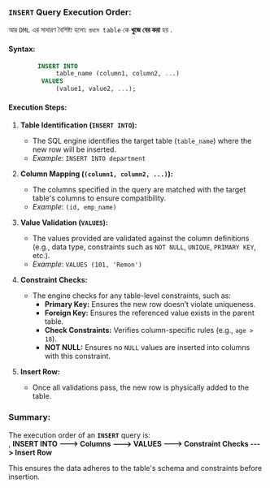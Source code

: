 ### **`INSERT` Query Execution Order:**

আর `DML` এর সাধারণ বৈশিষ্ট্য হলো: `প্রথমে table` কে **খুজে বের করা** হয় .

#### Syntax:
```sql 
		INSERT INTO
			 table_name (column1, column2, ...)
		 VALUES 
			 (value1, value2, ...);
```

#### Execution Steps:

1. **Table Identification (`INSERT INTO`):**
    
    - The SQL engine identifies the target table (`table_name`) where the new row will be inserted.
    - _Example_: `INSERT INTO department`
    
2. **Column Mapping (`(column1, column2, ...)`):**
    
    - The columns specified in the query are matched with the target table's columns to ensure compatibility.
    - _Example_: `(id, emp_name)`
    
3. **Value Validation (`VALUES`):**
    
    - The values provided are validated against the column definitions (e.g., data type, constraints such as `NOT NULL`, `UNIQUE`, `PRIMARY KEY`, etc.).
    - _Example_: `VALUES (101, 'Remon')`
    
4. **Constraint Checks:**
    
    - The engine checks for any table-level constraints, such as:
        - **Primary Key:** Ensures the new row doesn’t violate uniqueness.
        - **Foreign Key:** Ensures the referenced value exists in the parent table.
        - **Check Constraints:** Verifies column-specific rules (e.g., `age > 18`).
        - **NOT NULL:** Ensures no `NULL` values are inserted into columns with this constraint.
        
5. **Insert Row:**
    - Once all validations pass, the new row is physically added to the table.


### Summary:
The execution order of an **`INSERT`** query is:  
,
				**INSERT INTO 
							---> Columns
											 ---> VALUES 
														  ---> Constraint Checks 
																				 ---> Insert Row**

This ensures the data adheres to the table's schema and constraints before insertion.

